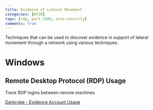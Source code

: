 ```yaml
---
title: Evidence of Lateral Movement
categories: [DFIR]
tags: [rdp, port:3389, evtx:security]
comments: true
---
```

Techniques that can be used to discover evidence in support of lateral movement through a network using various techniques.

# Windows

## Remote Desktop Protocol (RDP) Usage
Track RDP logins between remote machines

[Darkcybe - Evidence Account Usage](https://darkcybe.github.io/posts/DFIR_Evidence_of_Account_Usage/)